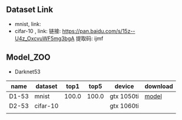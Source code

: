 

## Dataset Link

- mnist,  link:
- cifar-10 , link:  链接: https://pan.baidu.com/s/15z--U4z_OxcvuWF5mg3bgA 提取码: ijmf



##  Model_ZOO

- Darknet53

| name  | dataset  | top1  | top5  | device     | download            |
| ----- | -------- | ----- | ----- | ---------- | ------------------- |
| D1-53 | mnist    | 100.0 | 100.0 | gtx 1050ti | [model](https//:ll) |
| D2-53 | cifar-10 |       |       | gtx 1060ti |                     |
|       |          |       |       |            |                     |

